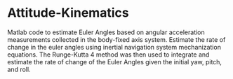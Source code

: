 # Attitude-Kinematics

Matlab code to estimate Euler Angles based on angular acceleration measurements collected in the body-fixed axis system. Estimate the rate of change in the euler angles using inertial navigation system mechanization equations. The Runge-Kutta 4 method was then used to integrate and estimate the rate of change of the Euler Angles given the initial yaw, pitch, and roll. 
